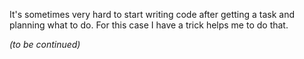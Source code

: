It's sometimes very hard to start writing code after getting a task and planning what to do.
For this case I have a trick helps me to do that. 

_(to be continued)_

